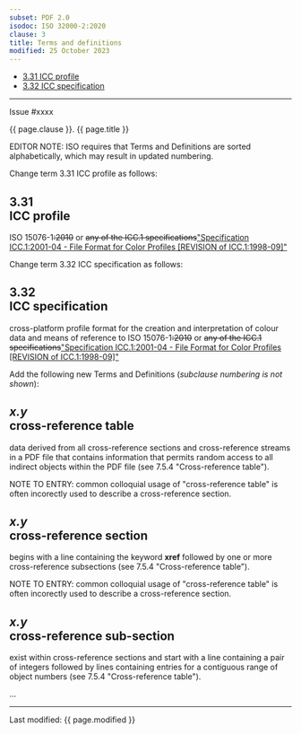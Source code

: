 ```yaml
---
subset: PDF 2.0
isodoc: ISO 32000-2:2020
clause: 3
title: Terms and definitions
modified: 25 October 2023
---
```


<ul class="noprint">
 <li><a href="#H3.31">3.31 ICC profile</a>
 </li>
 <li><a href="#H3.32">3.32 ICC specification</a>
 </li>
</ul>
<hr>

<link rel="stylesheet" href="../assets/iso-style.css">
<div class="isostyle">
<div class="fixedpopup" id="issuelink">
    Issue #xxxx
</div>

<p class="fake-h1">{{ page.clause }}. {{ page.title }}</p>

<p class="editornote">
EDITOR NOTE: ISO requires that Terms and Definitions are sorted alphabetically, which may result in updated numbering.
</p>

<p class="location">Change term 3.31 ICC profile as follows:</p>

<h2 id="H3.31">3.31<br/>ICC profile</h2>
<p>
ISO 15076-1<del onMouseEnter="mouseEnter(this)" data-issue="181" data-iso="approved">:2010</del> or <del onMouseEnter="mouseEnter(this)" data-issue="181" data-iso="approved">any of the ICC.1 specifications</del><ins onMouseEnter="mouseEnter(this)" data-issue="181" data-iso="approved">"Specification ICC.1:2001-04 - File Format for Color Profiles [REVISION of ICC.1:1998-09]"</ins>
</p>

<p class="location">Change term 3.32 ICC specification as follows:</p>

<h2 id="H3.32">3.32<br/>ICC specification</h2>
<p>
cross-platform profile format for the creation and interpretation of colour data and means of reference to ISO 15076-1<del onMouseEnter="mouseEnter(this)" data-issue="181" data-iso="approved">:2010</del> or <del onMouseEnter="mouseEnter(this)" data-issue="181" data-iso="approved">any of the ICC.1 specifications</del><ins onMouseEnter="mouseEnter(this)" data-issue="181" data-iso="approved">"Specification ICC.1:2001-04 - File Format for Color Profiles [REVISION of ICC.1:1998-09]"</ins>
</p>

<p class="location">Add the following new Terms and Definitions (<i>subclause numbering is not shown</i>):</p>

<h2><i>x.y</i><br/>cross-reference table</h2>
<p>
data derived from all cross-reference sections and cross-reference streams in a PDF file that contains information that permits random access to all indirect objects within the PDF file (see 7.5.4 "Cross-reference table").
</p>
<p class="hangingindent">NOTE TO ENTRY: common colloquial usage of "cross-reference table" is often incorectly used to describe a cross-reference section.</p>

<h2><i>x.y</i><br/>cross-reference section</h2>
<p>
begins with a line containing the keyword <b>xref</b> followed by one or more cross-reference subsections (see 7.5.4 "Cross-reference table").
</p>
<p class="hangingindent">NOTE TO ENTRY: common colloquial usage of "cross-reference table" is often incorectly used to describe a cross-reference section.</p>

<h2><i>x.y</i><br/>cross-reference sub-section</h2>
<p>
exist within cross-reference sections and start with a line containing a pair of integers followed by lines containing entries for a contiguous range of object numbers (see 7.5.4 "Cross-reference table").
</p>

<p>...</p>

</div>


<hr>
<p class="footnote">Last modified: {{ page.modified }}</p>
